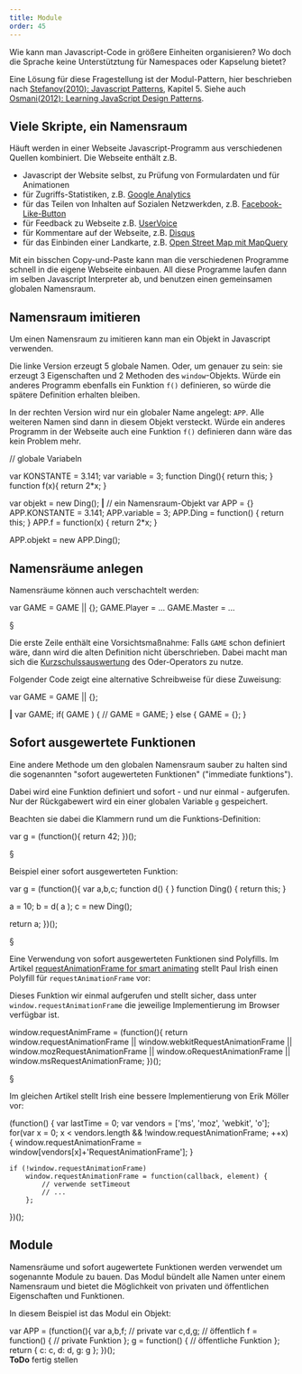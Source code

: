 ```yaml
---
title: Module
order: 45
---
```


Wie kann man Javascript-Code in größere Einheiten
organisieren?  Wo doch die Sprache keine Unterstütztung
für Namespaces oder Kapselung bietet?

Eine Lösung für diese Fragestellung ist der Modul-Pattern,
hier beschrieben nach [Stefanov(2010): Javascript Patterns](http://shop.oreilly.com/product/9780596806767.do), Kapitel 5.
Siehe auch [Osmani(2012): Learning JavaScript Design Patterns](http://addyosmani.com/resources/essentialjsdesignpatterns/book/#modulepatternjavascript).

## Viele Skripte, ein Namensraum

Häuft werden in einer Webseite Javascript-Programm aus
verschiedenen Quellen kombiniert.  Die Webseite
enthält z.B. 

* Javascript der Website selbst, zu Prüfung von Formulardaten und für Animationen
* für Zugriffs-Statistiken, z.B. [Google Analytics](http://support.google.com/googleanalytics/bin/answer.py?hl=en&answer=174090)
* für das Teilen von Inhalten auf Sozialen Netzwerkden, z.B. [Facebook-Like-Button](https://developers.connect.facebook.com/docs/reference/plugins/like/)
* für Feedback zu Webseite z.B. [UserVoice](http://uservoice.com)
* für Kommentare auf der Webseite, z.B.  [Disqus](http://docs.disqus.com/developers/universal/)
* für das Einbinden einer Landkarte, z.B. [Open Street Map mit MapQuery](http://mapquery.org/)

Mit ein bisschen Copy-und-Paste kann man die verschiedenen
Programme schnell in die eigene Webseite einbauen. All diese
Programme laufen dann im selben Javascript Interpreter ab,
und benutzen einen gemeinsamen globalen Namensraum.

## Namensraum imitieren

Um einen Namensraum zu imitieren kann man ein Objekt in Javascript verwenden.

Die linke Version erzeugt 5 globale Namen. Oder, um genauer zu sein: sie
erzeugt 3 Eigenschaften und 2 Methoden des `window`-Objekts. Würde ein
anderes Programm ebenfalls ein Funktion `f()` definieren, so würde
die spätere Definition erhalten bleiben.

In der rechten Version wird nur ein globaler Name angelegt: `APP`.
Alle weiteren Namen sind dann in diesem Objekt versteckt. Würde
ein anderes Programm in der Webseite auch eine Funktion `f()` definieren
dann wäre das kein Problem mehr.

<javascript caption="Ein globales Namensraum-Objekt statt vieler globalen Variablen">
// globale Variabeln 

var KONSTANTE = 3.141;
var variable = 3;
function Ding(){
  return this;
}
function f(x){
  return 2*x;
}

var objekt = new Ding();
__|__
// ein Namensraum-Objekt
var APP = {}
APP.KONSTANTE = 3.141;
APP.variable = 3;
APP.Ding = function() {
  return this;
}
APP.f = function(x) {
  return 2*x;
}

APP.objekt = new APP.Ding();
</javascript>

## Namensräume anlegen

Namensräume können auch verschachtelt werden:

<javascript caption="Verschachtelte Namensräume">
var GAME =  GAME || {};
GAME.Player = ...
GAME.Master = ...
</javascript>

§

Die erste Zeile enthält eine Vorsichtsmaßnahme: Falls
`GAME` schon definiert wäre, dann wird die alten Definition
nicht überschrieben.  Dabei macht man sich die
[Kurzschulssauswertung](http://de.wikipedia.org/wiki/Kurzschlussauswertung)
des Oder-Operators zu nutze.

Folgender Code zeigt eine alternative Schreibweise
für diese Zuweisung:

<javascript caption="Schreibweisen für Default-Wert">
var GAME = GAME || {};





__|__
var GAME;
if( GAME ) {
  // GAME = GAME;
} else {
  GAME = {};
}
</javascript>


## Sofort ausgewertete Funktionen

Eine andere Methode um den globalen Namensraum sauber zu halten
sind die sogenannten "sofort augewerteten Funktionen" ("immediate funktions").

Dabei wird eine Funktion definiert und sofort - und nur einmal - aufgerufen.
Nur der Rückgabewert wird ein einer globalen Variable `g` gespeichert.

Beachten sie dabei die Klammern rund um die Funktions-Definition:

<javascript caption="Schreibweise für sofort ausgewertete Funktionen">
var g = (function(){
  return 42;
})();
</javascript>

§

Beispiel einer sofort ausgewerteten Funktion:

<javascript caption="sofort ausgwertete Funktion">
var g = (function(){
  var a,b,c;
  function d() {
  }
  function Ding() {
    return this;
  }

  a = 10;
  b = d( a );
  c = new Ding();

  return a;
})();
</javascript>

§

Eine Verwendung von sofort ausgewerteten Funktionen sind
Polyfills. Im Artikel [requestAnimationFrame for smart animating](http://paulirish.com/2011/requestanimationframe-for-smart-animating/)
stellt Paul Irish einen Polyfill für `requestAnimationFrame` vor:


Dieses Funktion wir einmal aufgerufen und stellt sicher,
dass unter `window.requestAnimationFrame` die jeweilige Implementierung 
im Browser verfügbar ist.


<javascript caption="Polyfill für requestAnimationFrame - einfache Version">
    window.requestAnimFrame = (function(){
      return  window.requestAnimationFrame       || 
              window.webkitRequestAnimationFrame || 
              window.mozRequestAnimationFrame    || 
              window.oRequestAnimationFrame      || 
              window.msRequestAnimationFrame;
    })();
</javascript>

§

Im gleichen Artikel stellt Irish eine bessere Implementierung
von Erik Möller vor:

<javascript caption="Polyfill für requestAnimationFrame - Ausschnitt">
(function() {
    var lastTime = 0;
    var vendors = ['ms', 'moz', 'webkit', 'o'];
    for(var x = 0; x < vendors.length && !window.requestAnimationFrame; ++x) {
        window.requestAnimationFrame = window[vendors[x]+'RequestAnimationFrame'];
    }
 
    if (!window.requestAnimationFrame)
        window.requestAnimationFrame = function(callback, element) {
            // verwende setTimeout 
            // ...
        };
})();
</javascript>


## Module

Namensräume und sofort augewertete Funktionen werden verwendet um
sogenannte Module zu bauen. Das Modul bündelt alle Namen unter
einem Namensraum und bietet die Möglichkeit von privaten und
öffentlichen Eigenschaften und Funktionen.

In diesem Beispiel ist das Modul ein Objekt:


<javascript caption="Schreibweise für ein Modul: ein Objekt">
var APP = (function(){
var a,b,f;      // private 
var c,d,g;      // öffentlich
f = function() {  // private Funktion
};
g = function() {  // öffentliche Funktion
};
return {
  c: c,
  d: d,  
  g: g
};
})();
</javascript>


<div class="alert"><strong>ToDo</strong> fertig stellen </div>
